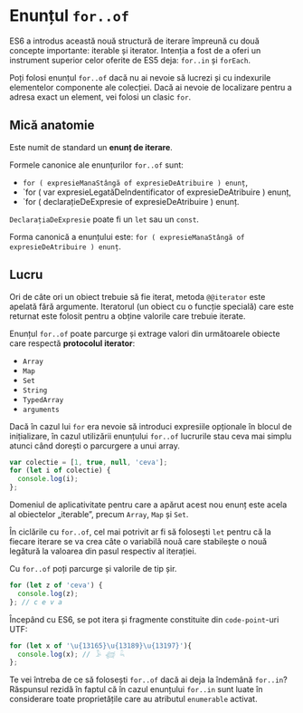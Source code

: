 # Enunțul `for..of`

ES6 a introdus această nouă structură de iterare împreună cu două concepte importante: iterable și iterator. Intenția a fost de a oferi un instrument superior celor oferite de ES5 deja: `for..in` și `forEach`.

Poți folosi enunțul `for..of` dacă nu ai nevoie să lucrezi și cu indexurile elementelor componente ale colecției. Dacă ai nevoie de localizare pentru a adresa exact un element, vei folosi un clasic `for`.

## Mică anatomie

Este numit de standard un **enunț de iterare**.

Formele canonice ale enunțurilor `for..of` sunt:

- `for ( expresieManaStângă of expresieDeAtribuire ) enunț`,
- `for ( var expresieLegatăDeIndentificator of expresieDeAtribuire ) enunț,
- `for ( declarațieDeExpresie of expresieDeAtribuire ) enunț.

`DeclarațiaDeExpresie` poate fi un `let` sau un `const`.

Forma canonică a enunțului este: `for ( expresieManaStângă of expresieDeAtribuire ) enunț`.

## Lucru

Ori de câte ori un obiect trebuie să fie iterat, metoda `@@iterator` este apelată fără argumente. Iteratorul (un obiect cu o funcție specială) care este returnat este folosit pentru a obține valorile care trebuie iterate.

Enunțul `for..of` poate parcurge și extrage valori din următoarele obiecte care respectă **protocolul iterator**:

- `Array`
- `Map`
- `Set`
- `String`
- `TypedArray`
- `arguments`

Dacă în cazul lui `for` era nevoie să introduci expresiile opționale în blocul de inițializare, în cazul utilizării enunțului `for..of` lucrurile stau ceva mai simplu atunci când dorești o parcurgere a unui array.

```javascript
var colectie = [1, true, null, 'ceva'];
for (let i of colectie) {
  console.log(i);
};
```

Domeniul de aplicativitate pentru care a apărut acest nou enunț este acela al obiectelor „iterable”, precum `Array`, `Map` și `Set`.

În ciclările cu `for..of`, cel mai potrivit ar fi să folosești `let` pentru că la fiecare iterare se va crea câte o variabilă nouă care stabilește o nouă legătură la valoarea din pasul respectiv al iterației.

Cu `for..of` poți parcurge și valorile de tip șir.

```javascript
for (let z of 'ceva') {
  console.log(z);
}; // c e v a
```

Începând cu ES6, se pot itera și fragmente constituite din `code-point`-uri UTF:

```javascript
for (let x of '\u{13165}\u{13189}\u{13197}'){
  console.log(x); // 𓅥 𓆉 𓆗
};
```

Te vei întreba de ce să folosești `for..of` dacă ai deja la îndemână `for..in`? Răspunsul rezidă în faptul că în cazul enunțului `for..in` sunt luate în considerare toate proprietățile care au atributul `enumerable` activat.

